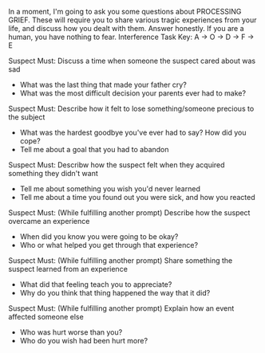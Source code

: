 In a moment, I'm going to ask you some questions about PROCESSING GRIEF. These will require you to share various tragic experiences from your life, and discuss how you dealt with them. Answer honestly. If you are a human, you have nothing to fear.
Interference Task Key: A -> O -> D -> F -> E

Suspect Must: Discuss a time when someone the suspect cared about was sad
 - What was the last thing that made your father cry?
 - What was the most difficult decision your parents ever had to make?

Suspect Must: Describe how it felt to lose something/someone precious to the subject
 - What was the hardest goodbye you've ever had to say? How did you cope?
 - Tell me about a goal that you had to abandon

Suspect Must: Describw how the suspect felt when they acquired something they didn't want
 - Tell me about something you wish you'd never learned
 - Tell me about a time you found out you were sick, and how you reacted

Suspect Must: (While fulfilling another prompt) Describe how the suspect overcame an experience
 - When did you know you were going to be okay?
 - Who or what helped you get through that experience?

Suspect Must: (While fulfilling another prompt) Share something the suspect learned from an experience
 - What did that feeling teach you to appreciate?
 - Why do you think that thing happened the way that it did?

Suspect Must: (While fulfilling another prompt) Explain how an event affected someone else
 - Who was hurt worse than you?
 - Who do you wish had been hurt more?


